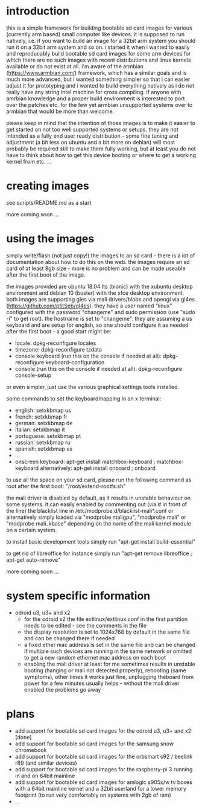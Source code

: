 # introduction

this is a simple framework for building bootable sd card images for various (currently arm based) small computer like devices. it is supposed to run natively, i.e. if you want to build an image for a 32bit arm system you should run it on a 32bit arm system and so on. i started it when i wanted to easily and reproducably build bootable sd card images for some arm devices for which there are no such images with recent distributions and linux kernels available or do not exist at all. i'm aware of the armbian (https://www.armbian.com/) framework, which has a similar goals and is much more advanced, but i wanted something simpler so that i can easier adjust it for prototyping and i wanted to build everything natively as i do not really have any string intel machine for cross compiling. if anyone with amrbian knowledge and a proper build environment is interested to port over the patches etc. for the few yet armbian unsupported systems over to armbian that would be more than welcome.

please keep in mind that the intention of those images is to make it easier to get started on not too well supported systems or setups. they are not intended as a fully end user ready distribution - some fine tuning and adjustment (a bit less on ubuntu and a bit more on debian) will most probably be required still to make them fully working, but at least you do not have to think about how to get this device booting or where to get a working kernel from etc. ...

# creating images

see scripts/README.md as a start

more coming soon ...

# using the images

simply write/flash (not just copy!) the images to an sd card - there is a lot of documentation about how to do this on the web. the images require an sd card of at least 8gb size - more is no problem and can be made useable after the first boot of the image.

the images provided are ubuntu 18.04 lts (bionic) with the xubuntu desktop environment and debian 10 (buster) with the xfce desktop environment. both images are supporting gles via mali drivers/blobs and opengl via gl4es (https://github.com/ptitSeb/gl4es). they have a user named "linux" configured with the password "changeme" and sudo permission (use "sudo -i" to get root). the hostname is set to "changeme". they are assuming a us keyboard and are setup for english, so one should configure it as needed after the first boot - a good start might be:

* locale: dpkg-reconfigure locales
* timezone: dpkg-reconfigure tzdata
* console keyboard (run this on the console if needed at all): dpkg-reconfigure keyboard-configuration
* console (run this on the console if needed at all): dpkg-reconfigure console-setup

or even simpler, just use the various graphical settings tools installed.

some commands to set the keyboardmapping in an x terminal:

* english: setxkbmap us
* french: setxkbmap fr
* german: setxkbmap de
* italian: setxkbmap it
* portuguese: setxkbmap pt
* russian: setxkbmap ru
* spanish: setxkbmap es
* ...
* onscreen keyboard: apt-get install matchbox-keyboard ; matchbox-keyboard
      alternatively: apt-get install onboard ; onboard

to use all the space on your sd card, please run the following command as root after the first boot: "/root/extend-rootfs.sh"

the mali driver is disabled by default, as it results in unstable behaviour on some systems. it can easily enabled by commenting out (via # in front of the line) the blacklist line in /etc/modprobe.d/blacklist-mali*.conf or alternatively simply loaded via "modprobe maligpu", "modprobe mali" or "modprobe mali_kbase" depending on the name of the mali kernel module on a certain system.

to install basic development tools simply run "apt-get install build-essential"

to get rid of libreoffice for instance simply run "apt-get remove libreoffice ; apt-get auto-remove"

more coming soon ...

# system specific information

* odroid u3, u3+ and x2
  * for the odroid x2 the file extlinux/extlinux.conf in the first partition needs to be edited - see the comments in the file
  * the display resolution is set to 1024x768 by default in the same file and can be changed there if needed
  * a fixed ether mac address is set in the same file and can be changed if multiple such devices are running in the same network or omitted to get a new random ethernet mac address on each boot
  * enabling the mali driver at least for me sometimes results in unstable booting (hanging or mali not detected properly), rebooting (same symptoms), other times it works just fine, unplugging theboard from power for a few minutes usually helps - without the mali driver enabled the problems go away

# plans

* add support for bootable sd card images for the odroid u3, u3+ and x2 [done]
* add support for bootable sd card images for the samsung snow chromebook
* add support for bootable sd card images for the orbsmart s92 / beelink r89 (and similar devices)
* add support for bootable sd card images for the raspberry-pi 3 running in and on 64bit mainline
* add support for bootable sd card images for amlogic s905x/w tv boxes with a 64bit mainline kernel and a 32bit userland for a lower memory footprint (to run very comfortably on systems with 2gb of ram)
* ...
